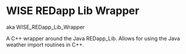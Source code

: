 # WISE REDapp Lib Wrapper

aka WISE_REDapp_Lib_Wrapper

A C++ wrapper around the Java REDapp_Lib. Allows for using the Java weather
import routines in C++.

